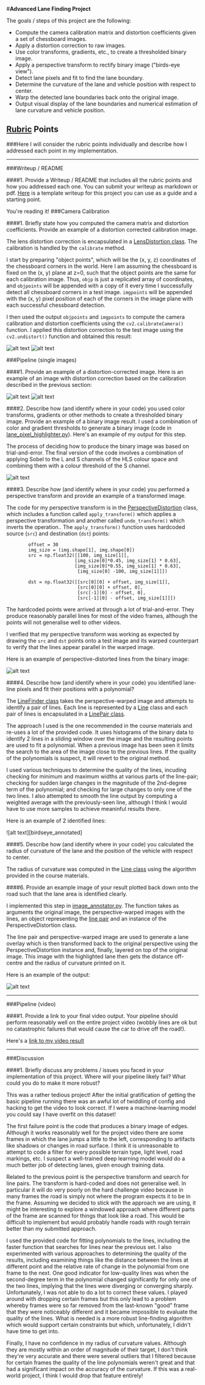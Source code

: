 #**Advanced Lane Finding Project**

The goals / steps of this project are the following:

* Compute the camera calibration matrix and distortion coefficients given a set of chessboard images.
* Apply a distortion correction to raw images.
* Use color transforms, gradients, etc., to create a thresholded binary image.
* Apply a perspective transform to rectify binary image ("birds-eye view").
* Detect lane pixels and fit to find the lane boundary.
* Determine the curvature of the lane and vehicle position with respect to center.
* Warp the detected lane boundaries back onto the original image.
* Output visual display of the lane boundaries and numerical estimation of lane curvature and vehicle position.

[//]: # (Image References)

[undistorted]: ./images/undistorted.jpg "undistorted"
[distorted]: ./images/distorted.jpg "distorted"
[distorted_calibration]: ./images/undistorted_calibration/calibration01.jpg "distorted_calibration"
[undistorted_calibration]: ./images/undistorted_calibration/calibration01.jpg_undistorted "undistorted_calibration"
[highlighted]: ./images/highlighted.png "highlighted"
[birdseye]: ./images/birdseye.png "birdseye"
[final_result]: ./images/final_result.jpg "final_result"


[video1]: ./annotated.mp4 "Video"

## [Rubric](https://review.udacity.com/#!/rubrics/571/view) Points
###Here I will consider the rubric points individually and describe how I addressed each point in my implementation.  

---
###Writeup / README

####1. Provide a Writeup / README that includes all the rubric points and how you addressed each one.  You can submit your writeup as markdown or pdf.  [Here](https://github.com/udacity/CarND-Advanced-Lane-Lines/blob/master/writeup_template.md) is a template writeup for this project you can use as a guide and a starting point.  

You're reading it!
###Camera Calibration

####1. Briefly state how you computed the camera matrix and distortion coefficients. Provide an example of a distortion corrected calibration image.

The lens distortion correction is encapsulated in a [LensDistortion class](https://github.com/donallmc/CarND-Advanced-Lane-Lines/blob/master/src/lens_distortion.py). The calibration is handled by the ```calibrate``` method.

I start by preparing "object points", which will be the (x, y, z) coordinates of the chessboard corners in the world. Here I am assuming the chessboard is fixed on the (x, y) plane at z=0, such that the object points are the same for each calibration image.  Thus, `objp` is just a replicated array of coordinates, and `objpoints` will be appended with a copy of it every time I successfully detect all chessboard corners in a test image.  `imgpoints` will be appended with the (x, y) pixel position of each of the corners in the image plane with each successful chessboard detection.  

I then used the output `objpoints` and `imgpoints` to compute the camera calibration and distortion coefficients using the `cv2.calibrateCamera()` function.  I applied this distortion correction to the test image using the `cv2.undistort()` function and obtained this result: 

![alt text][distorted_calibration]
![alt text][undistorted_calibration]

###Pipeline (single images)

####1. Provide an example of a distortion-corrected image.
Here is an example of an image with distortion correction based on the calibration described in the previous section:

![alt text][distorted]
![alt text][undistorted]

####2. Describe how (and identify where in your code) you used color transforms, gradients or other methods to create a thresholded binary image.  Provide an example of a binary image result.
I used a combination of color and gradient thresholds to generate a binary image (code in [lane_pixel_highlighter.py](https://github.com/donallmc/CarND-Advanced-Lane-Lines/blob/master/src/lane_pixel_highlighter.py#L15-L45)).  Here's an example of my output for this step.

The process of deciding how to produce the binary image was based on trial-and-error. The final version of the code involves a combination of applying Sobel to the L and S channels of the HLS colour space and combining them with a colour threshold of the S channel.

![alt text][highlighted]

####3. Describe how (and identify where in your code) you performed a perspective transform and provide an example of a transformed image.

The code for my perspective transform is in the [PerspectiveDistortion](https://github.com/donallmc/CarND-Advanced-Lane-Lines/blob/master/src/perspective.py) class, which includes a function called `apply_transform()` which applies a perspective transformation and another called `undo_transform()` which inverts the operation..  The `apply_transform()` function uses hardcoded source (`src`) and destination (`dst`) points:

```
        offset = 30
        img_size = (img.shape[1], img.shape[0])
        src = np.float32([[100, img_size[1]],
                         [img_size[0]*0.45, img_size[1] * 0.63],
                         [img_size[0]*0.55, img_size[1] * 0.63],
                          [img_size[0] -100, img_size[1]]])
                                
        dst = np.float32([[src[0][0] + offset, img_size[1]],
                          [src[0][0] + offset, 0],
                          [src[-1][0] - offset, 0],
                          [src[-1][0] - offset, img_size[1]]])

```
The hardcoded points were arrived at through a lot of trial-and-error. They produce reasonably parallel lines for most of the video frames, although the points will not generalise well to other videos.

I verified that my perspective transform was working as expected by drawing the `src` and `dst` points onto a test image and its warped counterpart to verify that the lines appear parallel in the warped image.

Here is an example of perspective-distorted lines from the binary image:

![alt text][birdseye]

####4. Describe how (and identify where in your code) you identified lane-line pixels and fit their positions with a polynomial?

The [LineFinder class](https://github.com/donallmc/CarND-Advanced-Lane-Lines/blob/master/src/line_finder.py) takes the perspective-warped image and attempts to identify a pair of lines. Each line is represented by a [Line](https://github.com/donallmc/CarND-Advanced-Lane-Lines/blob/master/src/line.py) class and each pair of lines is encapsulated in a [LinePair class](https://github.com/donallmc/CarND-Advanced-Lane-Lines/blob/master/src/line_pair.py).

The approach I used is the one recommended in the course materials and re-uses a lot of the provided code. It uses histograms of the binary data to identify 2 lines in a sliding window over the image and the resulting points are used to fit a polynomial. When a previous image has been seen it limits the search to the area of the image close to the previous lines. If the quality of the polynomials is suspect, it will revert to the original method.

I used various techniques to determine the quality of the lines, incuding checking for minimum and maximum widths at various parts of the line-pair; checking for sudden large changes in the magnitude of the 2nd-degree term of the polynomial; and checking for large changes to only one of the two lines. I also attempted to smooth the line output by computing a weighted average with the previously-seen line, although I think I would have to use more samples to achieve meaninful results there.

Here is an example of 2 identified lines:

![alt text][birdseye_annotated]

####5. Describe how (and identify where in your code) you calculated the radius of curvature of the lane and the position of the vehicle with respect to center.

The radius of curvature was computed in the [Line class](https://github.com/donallmc/CarND-Advanced-Lane-Lines/blob/master/src/line.py#L22-L26) using the algorithm provided in the course materials.

####6. Provide an example image of your result plotted back down onto the road such that the lane area is identified clearly.

I implemented this step in [image_annotator.py](https://github.com/donallmc/CarND-Advanced-Lane-Lines/blob/master/src/image_annotator.py). The function takes as arguments the original image, the perspective-warped images with the lines, an object representing the [line pair](https://github.com/donallmc/CarND-Advanced-Lane-Lines/blob/master/src/line_pair.py) and an instance of the PerspectiveDistortion class.

The line pair and perspective-warped image are used to generate a lane overlay which is then transformed back to the original perspective using the PerspectiveDistortion instance and, finally, layered on top of the original image. This image with the highlighted lane then gets the distance off-centre and the radius of curvature printed on it.

Here is an example of the output:

![alt text][final_result]

---

###Pipeline (video)

####1. Provide a link to your final video output.  Your pipeline should perform reasonably well on the entire project video (wobbly lines are ok but no catastrophic failures that would cause the car to drive off the road!).

Here's a [link to my video result](https://github.com/donallmc/CarND-Advanced-Lane-Lines/blob/master/annotated.mp4)

---

###Discussion

####1. Briefly discuss any problems / issues you faced in your implementation of this project.  Where will your pipeline likely fail?  What could you do to make it more robust?

This was a rather tedious project! After the initial gratification of getting the basic pipeline running there was an awful lot of twiddling of config and hacking to get the video to look correct. If I were a machine-learning model you could say I have overfit on this dataset!

The first failure point is the code that produces a binary image of edges. Although it works reasonably well for the project video there are some frames in which the lane jumps a little to the left, corresponding to artifacts like shadows or changes in road surface. I think it is unreasonable to attempt to code a filter for every possible terrain type, light level, road markings, etc. I suspect a well-trained deep learning model would do a much better job of detecting lanes, given enough training data.

Related to the previous point is the perspective transform and search for line pairs. The transform is hard-coded and does not generalise well. In particular it will do very poorly on the hard challenge video because in many frames the road is simply not where the program expects it to be in the frame. Assuming we decided to stick with the approach we are using, it might be interesting to explore a windowed approach where different parts of the frame are scanned for things that look like a road. This would be difficult to implement but would probably handle roads with rough terrain better than my submitted approach.

I used the provided code for fitting polynomials to the lines, including the faster function that searches for lines near the previous set. I also experimented with various approaches to determining the quality of the results, including examining things like the distance between the lines at different point and the relative rate of change in the polynomial from one frame to the next. One good indicator for low-quality lines was when the second-degree term in the polynomial changed significantly for only one of the two lines, implying that the lines were diverging or converging sharply. Unfortunately, I was not able to do a lot to correct these values. I played around with dropping certain frames but this only lead to a problem whereby frames were so far removed from the last-known "good" frame that they were noticeably different and it became impossible to evaluate the quality of the lines. What is needed is a more robust line-finding algorithm which would support certain constraints but which, unfortunately, I didn't have time to get into.

Finally, I have no confidence in my radius of curvature values. Although they are mostly within an order of magnitude of their target, I don't think they're very accurate and there were several outliers that I filtered because for certain frames the quality of the line polynomials weren't great and that had a significant impact on the accuracy of the curvature. If this was a real-world project, I think I would drop that feature entirely!
